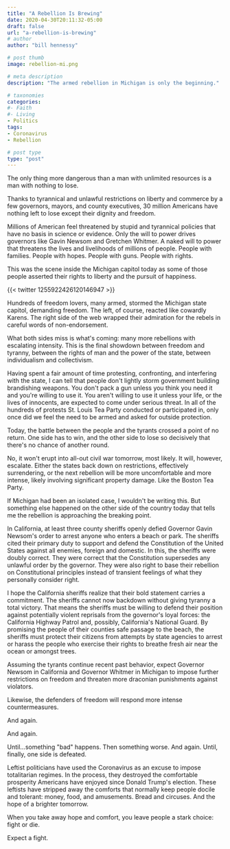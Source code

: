 ```yaml
---
title: "A Rebellion Is Brewing"
date: 2020-04-30T20:11:32-05:00
draft: false
url: "a-rebellion-is-brewing"
# author
author: "bill hennessy"

# post thumb
image: rebellion-mi.png

# meta description
description: "The armed rebellion in Michigan is only the beginning."

# taxonomies
categories: 
#- Faith
#- Living
- Politics
tags:
- Coronavirus
- Rebellion

# post type
type: "post"
---
```


The only thing more dangerous than a man with unlimited resources is a man with nothing to lose. 

Thanks to tyrannical and unlawful restrictions on liberty and commerce by a few governors, mayors, and county executives, 30 million Americans have nothing left to lose except their dignity and freedom. 

Millions of American feel threatened by stupid and tyrannical policies that have no basis in science or evidence. Only the will to power drives governors like Gavin Newsom and Gretchen Whitmer. A naked will to power that threatens the lives and livelihoods of millions of people. People with families. People with hopes. People with guns. People with rights. 

This was the scene inside the Michigan capitol today as some of those people asserted their rights to liberty and the pursuit of happiness.

{{< twitter 1255922426120146947 >}}

Hundreds of freedom lovers, many armed, stormed the Michigan state capitol, demanding freedom. The left, of course, reacted like cowardly Karens. The right side of the web wrapped their admiration for the rebels in careful words of non-endorsement. 

What both sides miss is what's coming: many more rebellions with escalating intensity. This is the final showdown between freedom and tyranny, between the rights of man and the power of the state, between individualism and collectivism. 

Having spent a fair amount of time protesting, confronting, and interfering with the state, I can tell that people don't lightly storm government building brandishing weapons. You don't pack a gun unless you think you need it and you're willing to use it. You aren't willing to use it unless your life, or the lives of innocents, are expected to come under serious threat. In all of the hundreds of protests St. Louis Tea Party conducted or participated in, only once did we feel the need to be armed and asked for outside protection.

Today, the battle between the people and the tyrants crossed a point of no return. One side has to win, and the other side to lose so decisively that there's no chance of another round. 

No, it won't erupt into all-out civil war tomorrow, most likely. It will, however, escalate. Either the states back down on restrictions, effectively surrendering, or the next rebellion will be more uncomfortable and more intense, likely involving significant property damage. Like the Boston Tea Party. 

If Michigan had been an isolated case, I wouldn't be writing this. But something else happened on the other side of the country today that tells me the rebellion is approaching the breaking point. 

In California, at least three county sheriffs openly defied Governor Gavin Newsom's order to arrest anyone who enters a beach or park. The sheriffs cited their primary duty to support and defend the Constitution of the United States against all enemies, foreign and domestic. In this, the sheriffs were doubly correct. They were correct that the Constitution supersedes any unlawful order by the governor. They were also right to base their rebellion on Constitutional principles instead of transient feelings of what they personally consider right. 

I hope the California sheriffs realize that their bold statement carries a commitment. The sheriffs cannot now backdown without giving tyranny a total victory. That means the sheriffs must be willing to defend their position against potentially violent reprisals from the governor's loyal forces: the California Highway Patrol and, possibly, California's National Guard. By promising the people of their counties safe passage to the beach, the sheriffs must protect their citizens from attempts by state agencies to arrest or harass the people who exercise their rights to breathe fresh air near the ocean or amongst trees. 

Assuming the tyrants continue recent past behavior, expect Governor Newsom in California and Governor Whitmer in Michigan to impose further restrictions on freedom and threaten more draconian punishments against violators. 

Likewise, the defenders of freedom will respond more intense countermeasures. 

And again. 

And again. 

Until...something "bad" happens. Then something worse. And again. Until, finally, one side is defeated.

Leftist politicians have used the Coronavirus as an excuse to impose totalitarian regimes. In the process, they destroyed the comfortable prosperity Americans have enjoyed since Donald Trump's election. These leftists have stripped away the comforts that normally keep people docile and tolerant: money, food, and amusements. Bread and circuses. And the hope of a brighter tomorrow. 

When you take away hope and comfort, you leave people a stark choice: fight or die.

Expect a fight. 
